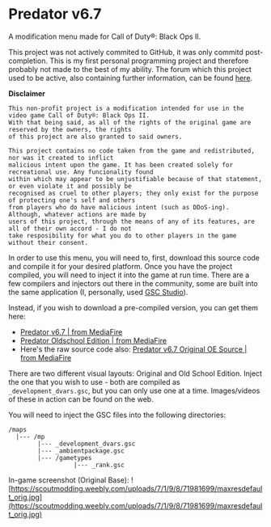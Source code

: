 # Predator v6.7
A modification menu made for Call of Duty®: Black Ops II.

This project was not actively commited to GitHub, it was only commitd post-completion. This is my first personal programming project and therefore probably not made to the best of my ability. The forum which this project used to be active, also containing further information, can be found [here](https://www.nextgenupdate.com/forums/black-ops-2-gsc-mods-scripts/843778-source-predator-v6-7-original-oldschool-base-non-host-end-game-blocker-1.html).

__Disclaimer__
```
This non-profit project is a modification intended for use in the video game Call of Duty®: Black Ops II.
With that being said, as all of the rights of the original game are reserved by the owners, the rights
of this project are also granted to said owners.

This project contains no code taken from the game and redistributed, nor was it created to inflict
malicious intent upon the game. It has been created solely for recreational use. Any funcionality found
within which may appear to be unjustifiable because of that statement, or even violate it and possibly be
recognised as cruel to other players; they only exist for the purpose of protecting one's self and others
from players who do have malicious intent (such as DDoS-ing). Although, whatever actions are made by
users of this project, through the means of any of its features, are all of their own accord - I do not
take resposibility for what you do to other players in the game without their consent.
```

In order to use this menu, you will need to, first, download this source code and compile it for your desired platform. Once you have the project compiled, you will need to inject it into the game at run time. There are a few compilers and injectors out there in the community, some are built into the same application (I, personally, used [GSC Studio](https://www.mediafire.com/folder/4jp64m1x74kks/Black_Ops_2_-_GSC_Studio)).

Instead, if you wish to download a pre-compiled version, you can get them here:
* [Predator v6.7 | from MediaFire](https://www.mediafire.com/file/z2nokjyyzf9gn75/Predator_v6.7.rar/file)
* [Predator Oldschool Edition | from MediaFire](https://www.mediafire.com/file/oc36np7opuk1rng/Predator_Oldschool_Edition.rar/file)
* Here's the raw source code also: [Predator v6.7 Original OE Source | from MediaFire](https://www.mediafire.com/file/4jhueyepb6phuxs/Predator_v6.7_Original_OE_Source.rar/file)

There are two different visual layouts: Original and Old School Edition. Inject the one that you wish to use - both are compiled as `_development_dvars.gsc`, but you can only use one at a time. Images/videos of these in action can be found on the web.

You will need to inject the GSC files into the following directories:
```
/maps
  |--- /mp
        |--- _development_dvars.gsc
        |--- _ambientpackage.gsc
        |--- /gametypes
                  |--- _rank.gsc
```

In-game screenshot (Original Base):
![https://scoutmodding.weebly.com/uploads/7/1/9/8/71981699/maxresdefault_orig.jpg](https://scoutmodding.weebly.com/uploads/7/1/9/8/71981699/maxresdefault_orig.jpg)
